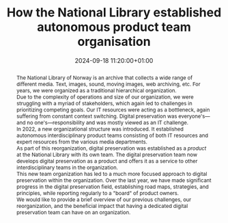---
abstract: "The National Library of Norway is an archive that collects a wide range
  of different media. Text, images, sound, moving images, web archiving, etc. For
  years, we were organized as a traditional hierarchical organization. \n\nDue to
  the complexity of operations and size of our organization, we were struggling with
  a myriad of stakeholders, which again led to challenges in prioritizing competing
  goals. Our IT resources were acting as a bottleneck, again suffering from constant
  context switching. Digital preservation was everyone's—and no one's—responsibility
  and was mostly viewed as an IT challenge.\n\nIn 2022, a new organizational structure
  was introduced. It established autonomous interdisciplinary product teams consisting
  of both IT resources and expert resources from the various media departments.\n\nAs
  part of this reorganization, digital preservation was established as a *product*
  at the National Library with its own team. The digital preservation team now develops
  digital preservation as a product and offers it as a service to other interdisciplinary
  teams in the organization.\n\nThis new team organization has led to a much more
  focused approach to digital preservation within the organization. Over the last
  year, we have made significant progress in the digital preservation field, establishing
  road maps, strategies, and principles, while reporting regularly to a \"board\"
  of product owners.\n\nWe would like to provide a brief overview of our previous
  challenges, our reorganization, and the beneficial impact that having a dedicated
  digital preservation team can have on an organization."
creators:
- Torbjørn Pedersen
date: 2024-09-18 11:20:00+01:00
document_url: https://zenodo.org/records/13744311
grand_parent: iPRES
institutions: []
keywords:
- governance, resourcing, and management for dp
- start 2 preserve
landing_page_url: https://zenodo.org/records/13744311
language: eng
layout: publication
license: Creative Commons Attribution 4.0 (CC-BY-4.0)
notes_url: https://docs.google.com/document/d/1FD-lIrViKGWNpBR8inlhbkoudzx4OqY7IM5C7anGIn0/edit#heading=h.aar4tupij1po
parent: iPRES 2024
publication_type: lightning talk
size: null
slides_url: https://zenodo.org/records/13749573
source_name: iPRES
stream_url: https://www.archief.vlaanderen.be/archief/records/dossiers/5acb210228ce4315ae650812d056a482329eb83ed2dc42398a51505dc153be81/documents/3c201d717da7420295f0ae90d0b0b1e9787aeff96d2548fb8552074190b13848
title: How the National Library established autonomous product team organisation
year: 2024
---